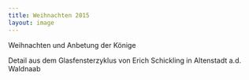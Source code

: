 ```yaml
---
title: Weihnachten 2015
layout: image
---
```


Weihnachten und Anbetung der Könige

Detail aus dem Glasfensterzyklus 
von Erich Schickling in Altenstadt a.d. Waldnaab
